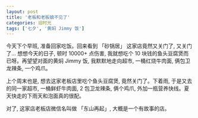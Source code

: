 ```yaml
---
layout: post
title: '老板和老板娘不见了'
categories: 旧时光
tags: ['七夕', '黄焖 Jimmy 饭']
---
```


今天下个早班, 准备回家吃饭。回来看到 「砂锅居」 这家店竟然又关门了, 又关门了... 想想今天的日子, 顿时 10000+ 点伤害, 我就想吃个 10 块钱的鱼头豆腐煲而已呀。再望望对面的黄焖 Jimmy 饭, 我默默地走向超市, 一桶红烧牛肉面, 俩包卫龙辣条, 一个鸡爪。

上个周末也是, 想去这家老板店里吃个鱼头豆腐煲, 竟然关门了。下着雨, 于是又去的同一家超市, 一桶鲜虾牛肉面, 2 包卫龙辣条, 俩个鸡爪, 外加一瓶营养快线。夏天快走的下雨天和泡面真的很配。

对了, 这家店老板店微信名叫做 「东山再起」, 大概是一个有故事的店。


